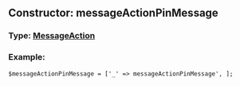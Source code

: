## Constructor: messageActionPinMessage  



### Type: [MessageAction](../types/MessageAction.md)

### Example:


```
$messageActionPinMessage = ['_' => messageActionPinMessage', ];
```